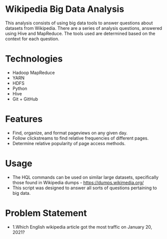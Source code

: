 # Wikipedia Big Data Analysis
This analysis consists of using big data tools to answer questions about datasets from Wikipedia. There are a series of analysis questions, answered using Hive and MapReduce. The tools used are determined based on the context for each question.

# Technologies
- Hadoop MapReduce
- YARN
- HDFS
- Python
- Hive
- Git + GitHub

# Features
- Find, organize, and format pageviews on any given day.
- Follow clickstreams to find relative frequencies of different pages.
- Determine relative popularity of page access methods.

# Usage
- The HQL commands can be used on similar large datasets, specifically those found in Wikipedia dumps - https://dumps.wikimedia.org/
- This script was designed to answer all sorts of questions pertaining to big data.

# Problem Statement
- 1.Which English wikipedia article got the most traffic on January 20, 2021?

